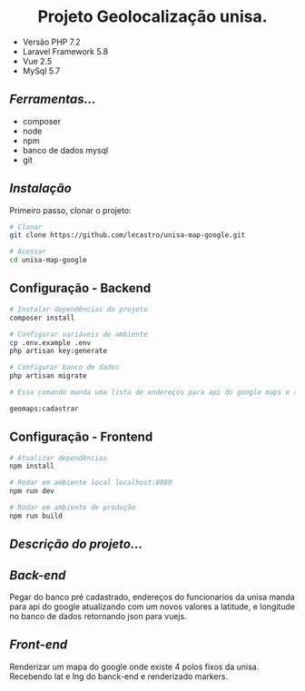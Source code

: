 <center><h1>Projeto Geolocalização unisa.</h1></center>

* Versão PHP 7.2
* Laravel Framework 5.8
* Vue 2.5
* MySql 5.7
 
## *Ferramentas...*
* composer
* node
* npm
* banco de dados mysql
* git

## *Instalação* 

Primeiro passo, clonar o projeto:
``` bash
# Clonar
git clone https://github.com/lecastro/unisa-map-google.git

# Acessar
cd unisa-map-google
```
## Configuração - Backend

``` bash
# Instalar dependências do projeto
composer install

# Configurar variáveis de ambiente
cp .env.example .env
php artisan key:generate

# Configurar banco de dados
php artisan migrate 

# Essa comando manda uma lista de endereços para api do google maps e atualiza os campos latitude e longitude

geomaps:cadastrar
```

## Configuração - Frontend
``` bash
# Atualizar dependências
npm install

# Rodar em ambiente local localhost:8080
npm run dev

# Rodar em ambiente de produção
npm run build
```
## *Descrição do projeto...*

## *Back-end*
<p>
Pegar do banco pré cadastrado, endereços do funcionarios da unisa manda para api do google atualizando com um novos valores a latitude, e longitude no banco de dados retornando json para vuejs.
</p>

## *Front-end*
<p>
Renderizar um mapa do google onde existe 4 polos fixos da unisa. Recebendo lat e lng do banck-end e renderizado markers.
</p>
